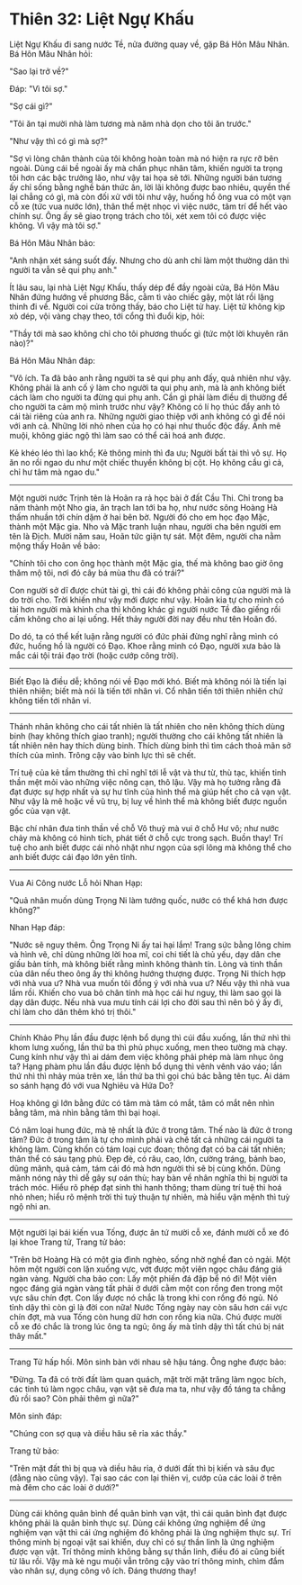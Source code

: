# Thiên 32: Liệt Ngự Khấu

Liệt Ngự Khấu đi sang nước Tề, nửa đường quay về, gặp Bá Hôn Mâu Nhân. Bá Hôn
Mâu Nhân hỏi:

"Sao lại trở về?"

Đáp: "Vì tôi sợ."

"Sợ cái gì?"

"Tôi ăn tại mười nhà làm tương mà năm nhà dọn cho tôi ăn trước."

"Như vậy thì có gì mà sợ?"

"Sợ vì lòng chân thành của tôi không hoàn toàn mà nó hiện ra rực rỡ bên ngoài.
Dùng cái bề ngoài ấy mà chấn phục nhân tâm, khiến người ta trọng tôi hơn các
bậc trưởng lão, như vậy tai họa sẽ tới. Những người bán tương ấy chỉ sống bằng
nghề bán thức ăn, lời lãi không được bao nhiêu, quyền thế lại chẳng có gì, mà
còn đối xử với tôi như vậy, huống hồ ông vua có một vạn cỗ xe (tức vua nước
lớn), thân thể mệt nhọc vì việc nước, tâm trí để hết vào chính sự. Ông ấy sẽ
giao trọng trách cho tôi, xét xem tôi có được việc không. Vì vậy mà tôi sợ."

Bá Hôn Mâu Nhân bảo:

"Anh nhận xét sáng suốt đấy. Nhưng cho dù anh chỉ làm một thường dân thì người 
ta vẫn sẽ qui phụ anh."

Ít lâu sau, lại nhà Liệt Ngự Khấu, thấy dép để đầy ngoài cửa, Bá Hôn Mâu Nhân
đứng hướng về phương Bắc, cằm tì vào chiếc gậy, một lát rồi lặng thinh đi về.
Người coi cửa trông thấy, báo cho Liệt tử hay. Liệt tử không kịp xỏ dép, vội
vàng chạy theo, tới cổng thì đuổi kịp, hỏi:

"Thầy tới mà sao không chỉ cho tôi phương thuốc gì (tức một lời khuyên răn
nào)?"

Bá Hôn Mâu Nhân đáp:

"Vô ích. Ta đã bảo anh rằng người ta sẽ qui phụ anh đấy, quả nhiên như vậy.
Không phải là anh cố ý làm cho người ta qui phụ anh, mà là anh không biết cách
làm cho người ta đừng qui phụ anh. Cần gì phải làm điều dị thường để cho người
ta cảm mộ mình trước như vậy? Không có lí họ thúc đẩy anh tỏ cái tài riêng của
anh ra. Những người giao thiệp với anh không có gì để nói với anh cả. Những lời
nhỏ nhen của họ có hại như thuốc độc đấy. Anh mê muội, không giác ngộ thì làm
sao có thể cải hoá anh được.

Kẻ khéo léo thì lao khổ; Kẻ thông minh thì đa ưu; Người bất tài thì vô sự. Họ
ăn no rồi ngao du như một chiếc thuyền không bị cột. Họ không cầu gì cả, chỉ 
hư tâm mà ngao du."

***

Một người nước Trịnh tên là Hoãn ra rả học bài ở đất Cầu Thi. Chỉ trong ba năm
thành một Nho gia, ân trạch lan tới ba họ, như nước sông Hoàng Hà thấm nhuần tới
chín dặm ở hai bên bờ. Người đó cho em học đạo Mặc, thành một Mặc gia. Nho và
Mặc tranh luận nhau, người cha bên người em tên là Địch. Mười năm sau, Hoãn tức
giận tự sát. Một đêm, người cha nằm mộng thấy Hoãn về bảo:

"Chính tôi cho con ông học thành một Mặc gia, thế mà không bao giờ ông thăm mộ
tôi, nơi đó cây bá mùa thu đã có trái?"

Con người sở dĩ được chút tài gì, thì cái đó không phải công của người mà là do
trời cho. Trời khiến như vậy mới được như vậy. Hoãn kia tự cho mình có tài hơn
người mà khinh cha thì không khác gì người nước Tề đào giếng rồi cấm không cho
ai lại uống. Hết thảy người đời nay đều như tên Hoãn đó.

Do dó, ta có thể kết luận rằng người có đức phải đừng nghĩ rằng mình có đức,
huống hồ là người có Đạo. Khoe rằng mình có Đạo, người xưa bảo là mắc cái tội
trái đạo trời (hoặc cướp công trời).

***

Biết Đạo là điều dễ; không nói về Đạo mới khó. Biết mà không nói là tiến lại
thiên nhiên; biết mà nói là tiến tới nhân vi. Cổ nhân tiến tới thiên nhiên chứ
không tiến tới nhân vi.

***

Thánh nhân không cho cái tất nhiên là tất nhiên cho nên không thích dùng binh
(hay không thích giao tranh); người thường cho cái không tất nhiên là tất nhiên
nên hay thích dùng binh. Thích dùng binh thì tìm cách thoả mãn sở thích của
mình. Trông cậy vào binh lực thì sẽ chết.

Trí tuệ của kẻ tầm thường thì chỉ nghĩ tới lễ vật và thư từ, thù tạc, khiến
tinh thần mệt mỏi vào những việc nông cạn, thô lậu. Vậy mà họ tưởng rằng đã
đạt được sự hợp nhất và sự hư tĩnh của hình thể mà giúp hết cho cả vạn vật.
Như vậy là mê hoặc về vũ trụ, bị luỵ về hình thể mà không biết được nguồn gốc
của vạn vật.

Bậc chí nhân đưa tinh thần về chỗ Vô thuỷ mà vui ở chỗ Hư vô; như nước chảy mà
không có hình tích, phát tiết ở chỗ cực trong sạch. Buồn thay! Trí tuệ cho anh
biết được cái nhỏ nhặt như ngọn của sợi lông mà không thể cho anh biết được cái 
đạo lớn yên tĩnh.

***

Vua Ai Công nước Lỗ hỏi Nhan Hạp:

"Quả nhân muốn dùng Trọng Ni làm tướng quốc, nước có thể khá hơn được không?"

Nhan Hạp đáp:

"Nước sẽ nguy thêm. Ông Trọng Ni ấy tai hại lắm! Trang sức bằng lông chim và
hình vẽ, chỉ dùng những lời hoa mĩ, coi chi tiết là chủ yếu, dạy dân che giấu
bản tính, mà không biết rằng mình không thành tín. Lòng và tinh thần của dân
nếu theo ông ấy thì không hướng thượng được. Trọng Ni thích hợp với nhà vua ư?
Nhà vua muốn tôi đồng ý với nhà vua ư? Nếu vậy thì nhà vua lầm rồi. Khiến cho
vua bỏ chân tính mà học cái hư nguỵ, thì làm sao gọi là dạy dân được. Nếu nhà
vua mưu tính cái lợi cho đời sau thì nên bỏ ý ấy đi, chỉ làm cho dân thêm khó
trị thôi."

***

Chính Khảo Phụ lần đầu được lệnh bổ dụng thì cúi đầu xuống, lần thứ nhì thì
khom lưng xuống, lần thứ ba thì phủ phục xuống, men theo tường mà chạy. Cung
kính như vậy thì ai dám đem việc không phải phép mà làm nhục ông ta? Hạng phàm
phu lần đầu được lệnh bổ dụng thì vênh vênh váo váo; lần thứ nhì thì nhảy múa
trên xe, lần thứ ba thì gọi chú bác bằng tên tục. Ai dám so sánh hạng đó với
vua Nghiêu và Hứa Do?

Hoạ không gì lớn bằng đức có tâm mà tâm có mắt, tâm có mắt nên nhìn bằng tâm,
mà nhìn bằng tâm thì bại hoại.

Có năm loại hung đức, mà tệ nhất là đức ở trong tâm. Thế nào là đức ở trong
tâm? Đức ở trong tâm là tự cho mình phải và chê tất cả những cái người ta không
làm. Cùng khốn có tám loại cực đoan; thông đạt có ba cái tất nhiên; thân thể có
sáu tạng phủ. Đẹp đẻ, có râu, cao, lớn, cường tráng, bảnh bao, dũng mãnh, quả
cảm, tám cái đó mà hơn người thì sẽ bị cùng khốn. Dũng mãnh nóng nảy thì dễ gây
sự oán thù; hay bàn về nhân nghĩa thì bị người ta trách móc. Hiểu rõ phép đạt
sinh thì hanh thông; tham dùng trí tuệ thì hoá nhỏ nhen; hiểu rõ mệnh trời thì
tuỳ thuận tự nhiên, mà hiểu vận mệnh thì tuỳ ngộ nhi an.

***

Một người lại bái kiến vua Tống, được ân tứ mười cỗ xe, đánh mười cỗ xe đó lại
khoe Trang tử, Trang tử bảo:

"Trên bờ Hoàng Hà có một gia đình nghèo, sống nhờ nghề đan cỏ ngải. Một hôm một
người con lặn xuống vực, vớt được một viên ngọc châu đáng giá ngàn vàng. Người
cha bảo con: Lấy một phiến đá đập bể nó đi! Một viên ngọc đáng giá ngàn vàng
tất phải ở dưới cằm một con rồng đen trong một vực sâu chín đợt. Con lấy được
nó chắc là trong khi con rồng đó ngủ. Nó tỉnh dậy thì còn gì là đời con nữa!
Nước Tống ngày nay còn sâu hơn cái vực chín đợt, mà vua Tống còn hung dữ hơn
con rồng kia nữa. Chú được mười cỗ xe đó chắc là trong lúc ông ta ngủ; ông ấy
mà tỉnh dậy thì tất chú bị nát thây mất."

***

Trang Tử hấp hối. Môn sinh bàn với nhau sẽ hậu táng. Ông nghe được bảo:

"Đừng. Ta đã có trời đất làm quan quách, mặt trời mặt trăng làm ngọc bích, các
tinh tú làm ngọc châu, vạn vật sẽ đưa ma ta, như vậy đồ táng ta chẳng đủ rồi
sao? Còn phải thêm gì nữa?"

Môn sinh đáp:

"Chúng con sợ quạ và diều hâu sẽ rỉa xác thầy."

Trang tử bảo:

"Trên mặt đất thì bị quạ và diều hâu rỉa, ở dưới đất thì bị kiến và sâu đục
(đằng nào cũng vậy). Tại sao các con lại thiên vị, cướp của các loài ở trên mà
đêm cho các loài ở dưới?"

***

Dùng cái không quân bình để quân bình vạn vật, thì cái quân bình đạt được không
phải là quân bình thực sự. Dùng cái không ứng nghiệm để ứng nghiệm vạn vật thì
cái ứng nghiệm đó không phải là ứng nghiệm thực sự. Trí thông minh bị ngoại vật
sai khiến, duy chỉ có sự thần linh là ứng nghiệm được vạn vật. Trí thông minh
không bằng sự thần linh, điều đó ai cũng biết từ lâu rồi. Vậy mà kẻ ngu muội 
vẫn trông cậy vào trí thông minh, chìm đắm vào nhân sự, dụng công vô ích. Đáng
thương thay!
